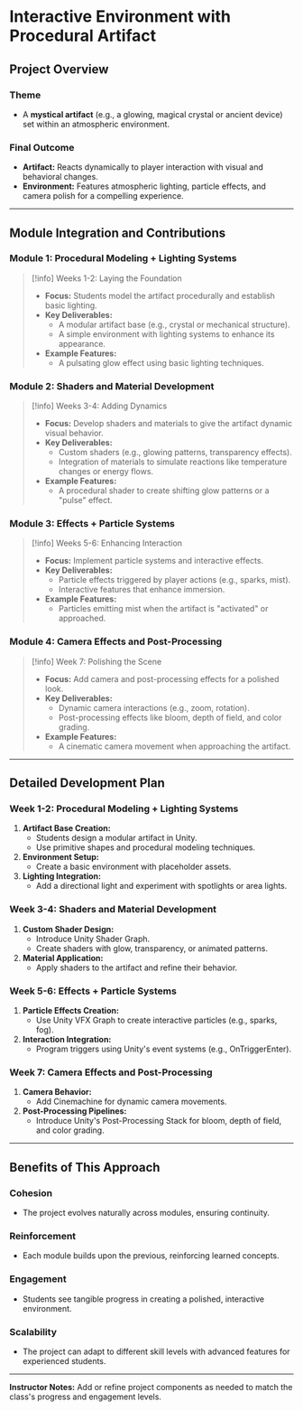 # **Interactive Environment with Procedural Artifact**

## **Project Overview**

### **Theme**

- A **mystical artifact** (e.g., a glowing, magical crystal or ancient device) set within an atmospheric environment.

### **Final Outcome**

- **Artifact:** Reacts dynamically to player interaction with visual and behavioral changes.
- **Environment:** Features atmospheric lighting, particle effects, and camera polish for a compelling experience.

---

## **Module Integration and Contributions**

### **Module 1: Procedural Modeling + Lighting Systems**

> [!info] Weeks 1-2: Laying the Foundation
> 
> - **Focus:** Students model the artifact procedurally and establish basic lighting.
> - **Key Deliverables:**
>     - A modular artifact base (e.g., crystal or mechanical structure).
>     - A simple environment with lighting systems to enhance its appearance.
> - **Example Features:**
>     - A pulsating glow effect using basic lighting techniques.

### **Module 2: Shaders and Material Development**

> [!info] Weeks 3-4: Adding Dynamics
> 
> - **Focus:** Develop shaders and materials to give the artifact dynamic visual behavior.
> - **Key Deliverables:**
>     - Custom shaders (e.g., glowing patterns, transparency effects).
>     - Integration of materials to simulate reactions like temperature changes or energy flows.
> - **Example Features:**
>     - A procedural shader to create shifting glow patterns or a "pulse" effect.

### **Module 3: Effects + Particle Systems**

> [!info] Weeks 5-6: Enhancing Interaction
> 
> - **Focus:** Implement particle systems and interactive effects.
> - **Key Deliverables:**
>     - Particle effects triggered by player actions (e.g., sparks, mist).
>     - Interactive features that enhance immersion.
> - **Example Features:**
>     - Particles emitting mist when the artifact is "activated" or approached.

### **Module 4: Camera Effects and Post-Processing**

> [!info] Week 7: Polishing the Scene
> 
> - **Focus:** Add camera and post-processing effects for a polished look.
> - **Key Deliverables:**
>     - Dynamic camera interactions (e.g., zoom, rotation).
>     - Post-processing effects like bloom, depth of field, and color grading.
> - **Example Features:**
>     - A cinematic camera movement when approaching the artifact.

---

## **Detailed Development Plan**

### **Week 1-2: Procedural Modeling + Lighting Systems**

1. **Artifact Base Creation:**
    - Students design a modular artifact in Unity.
    - Use primitive shapes and procedural modeling techniques.
2. **Environment Setup:**
    - Create a basic environment with placeholder assets.
3. **Lighting Integration:**
    - Add a directional light and experiment with spotlights or area lights.

### **Week 3-4: Shaders and Material Development**

1. **Custom Shader Design:**
    - Introduce Unity Shader Graph.
    - Create shaders with glow, transparency, or animated patterns.
2. **Material Application:**
    - Apply shaders to the artifact and refine their behavior.

### **Week 5-6: Effects + Particle Systems**

1. **Particle Effects Creation:**
    - Use Unity VFX Graph to create interactive particles (e.g., sparks, fog).
2. **Interaction Integration:**
    - Program triggers using Unity's event systems (e.g., OnTriggerEnter).

### **Week 7: Camera Effects and Post-Processing**

1. **Camera Behavior:**
    - Add Cinemachine for dynamic camera movements.
2. **Post-Processing Pipelines:**
    - Introduce Unity's Post-Processing Stack for bloom, depth of field, and color grading.

---

## **Benefits of This Approach**

### **Cohesion**

- The project evolves naturally across modules, ensuring continuity.

### **Reinforcement**

- Each module builds upon the previous, reinforcing learned concepts.

### **Engagement**

- Students see tangible progress in creating a polished, interactive environment.

### **Scalability**

- The project can adapt to different skill levels with advanced features for experienced students.

---

**Instructor Notes:** Add or refine project components as needed to match the class's progress and engagement levels.